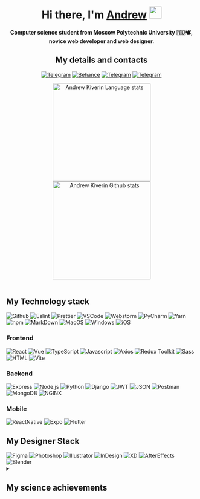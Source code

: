 <h1 align="center">Hi there, I'm <a href="https://kiver.net/" target="_blank">Andrew</a> 
<img src="https://github.com/blackcater/blackcater/raw/main/images/Hi.gif" height="32"/></h1>
<h4 align="center">Computer science student from Moscow Polytechnic University 🇷🇺🕊️,<br>novice web developer and web designer.</h3>
<div>
	<div>
		<h2 align="center">My details and contacts</h2>
		<div align="center">
			<a href="https://kiver.net/" target="_blank"><img src="https://ziadoua.github.io/m3-Markdown-Badges/badges/MyPortfolio/myportfolio1.svg" alt="Telegram"/></a>
			<a href="https://www.behance.net/kiverin03fb9c" target="_blank"><img src="https://ziadoua.github.io/m3-Markdown-Badges/badges/Behance/behance1.svg" alt="Behance" /></a>
			<a href="https://t.me/andkiv" target="_blank"><img src="https://ziadoua.github.io/m3-Markdown-Badges/badges/Telegram/telegram1.svg" alt="Telegram"/></a>
			<a href="mailto:kiverin03@yandex.ru"><img src="https://ziadoua.github.io/m3-Markdown-Badges/badges/Mail/mail1.svg" alt="Telegram"/></a>
		</div>
		<p align="center">
		</p>
		<div align="center"> 
			<img height=259 src="https://github-readme-stats.vercel.app/api/top-langs/?username=akiverin&layout=compact&langs_count=12&hide_border=true&role=owner,collaborator&show_icons=true&hide=contribs,prs&cache_seconds=86400&theme=transparent" alt="Andrew Kiverin Language stats" />
			<img height=259 src="https://github-readme-stats.vercel.app/api?username=akiverin&show_icons=true&line_height=28&hide_border=true&card_width=347&include_all_commits=true&role=owner,collaborator&show=reviews,discussions_answered&rank_icon=percentile&exclude_repo=github-readme-stats&show_icons=true&cache_seconds=86400&theme=transparent" alt="Andrew Kiverin Github stats" />
		</div>
		<br />
	</div>
	<div>
		<h2>My Technology stack</h2>
		<img alt="Github" src="https://ziadoua.github.io/m3-Markdown-Badges/badges/Github/github3.svg" />
		<img alt="Eslint" src="https://ziadoua.github.io/m3-Markdown-Badges/badges/ESLint/eslint3.svg" />
		<img alt="Prettier" src="https://ziadoua.github.io/m3-Markdown-Badges/badges/Prettier/prettier2.svg" />
		<img alt="VSCode" src="https://ziadoua.github.io/m3-Markdown-Badges/badges/VisualStudioCode/visualstudiocode3.svg">
		<img alt="Webstorm" src="https://ziadoua.github.io/m3-Markdown-Badges/badges/Webstorm/webstorm3.svg">
		<img alt="PyCharm" src="https://ziadoua.github.io/m3-Markdown-Badges/badges/PyCharm/pycharm3.svg">
		<img alt="Yarn" src="https://ziadoua.github.io/m3-Markdown-Badges/badges/Yarn/yarn3.svg">
		<img alt="npm" src="https://ziadoua.github.io/m3-Markdown-Badges/badges/npm/npm2.svg" />
	 	<img alt="MarkDown" src="https://ziadoua.github.io/m3-Markdown-Badges/badges/Markdown/markdown3.svg">
		<img alt="MacOS" src="https://ziadoua.github.io/m3-Markdown-Badges/badges/macOS/macos2.svg" />
		<img alt="Windows" src="https://ziadoua.github.io/m3-Markdown-Badges/badges/Windows/windows2.svg" />
		<img alt="iOS" src="https://ziadoua.github.io/m3-Markdown-Badges/badges/iOS/ios2.svg" />
		<h3>Frontend</h3>
		<img alt="React" src="https://ziadoua.github.io/m3-Markdown-Badges/badges/React/react3.svg" />
		<img alt="Vue" src="https://ziadoua.github.io/m3-Markdown-Badges/badges/Vue/vue3.svg" />
		<img alt="TypeScript" src="https://ziadoua.github.io/m3-Markdown-Badges/badges/TypeScript/typescript3.svg" />
		<img alt="Javascript" src="https://ziadoua.github.io/m3-Markdown-Badges/badges/Javascript/javascript3.svg">
		<img alt="Axios" src="https://ziadoua.github.io/m3-Markdown-Badges/badges/Axios/axios2.svg">
		<img alt="Redux Toolkit" src="https://ziadoua.github.io/m3-Markdown-Badges/badges/Redux/redux3.svg" />
		<img alt="Sass" src="https://ziadoua.github.io/m3-Markdown-Badges/badges/Sass/sass3.svg">
		<img alt="HTML" src="https://ziadoua.github.io/m3-Markdown-Badges/badges/HTML/html3.svg">
		<img alt="Vite" src="https://ziadoua.github.io/m3-Markdown-Badges/badges/ViteJS/vitejs3.svg" />
		<h3>Backend</h3>
		<img alt="Express" src="https://ziadoua.github.io/m3-Markdown-Badges/badges/Express/express3.svg" />
		<img alt="Node.js" src="https://ziadoua.github.io/m3-Markdown-Badges/badges/NodeJS/nodejs3.svg" />
		<img alt="Python" src="https://ziadoua.github.io/m3-Markdown-Badges/badges/Python/python3.svg">
		<img alt="Django" src="https://ziadoua.github.io/m3-Markdown-Badges/badges/Django/django3.svg">
		<img alt="JWT" src="https://ziadoua.github.io/m3-Markdown-Badges/badges/JWT/jwt3.svg" />
		<img alt="JSON" src="https://ziadoua.github.io/m3-Markdown-Badges/badges/JSON/json3.svg" />
		<img alt="Postman" src="https://ziadoua.github.io/m3-Markdown-Badges/badges/Postman/postman3.svg" />
		<img alt="MongoDB" src="https://ziadoua.github.io/m3-Markdown-Badges/badges/MongoDB/mongodb3.svg">
		<img alt="NGINX" src="https://ziadoua.github.io/m3-Markdown-Badges/badges/NGINX/nginx2.svg" />
		<h3>Mobile</h3>
		<img alt="ReactNative" src="https://ziadoua.github.io/m3-Markdown-Badges/badges/ReactNative/reactnative3.svg" />
		<img alt="Expo" src="https://ziadoua.github.io/m3-Markdown-Badges/badges/Expo/expo3.svg" />
		<img alt="Flutter" src="https://ziadoua.github.io/m3-Markdown-Badges/badges/Flutter/flutter3.svg" />
		<br />
	  <h2>My Designer Stack</h2>
		<img alt="Figma" src="https://ziadoua.github.io/m3-Markdown-Badges/badges/Figma/figma3.svg" />
		<img alt="Photoshop" src="https://ziadoua.github.io/m3-Markdown-Badges/badges/Photoshop/photoshop3.svg" />
		<img alt="Illustrator" src="https://ziadoua.github.io/m3-Markdown-Badges/badges/Illustrator/illustrator3.svg" />
		<img alt="InDesign" src="https://ziadoua.github.io/m3-Markdown-Badges/badges/InDesign/indesign3.svg" />
		<img alt="XD" src="https://ziadoua.github.io/m3-Markdown-Badges/badges/XD/xd3.svg" />
		<img alt="AfterEffects" src="https://ziadoua.github.io/m3-Markdown-Badges/badges/AfterEffects/aftereffects3.svg" />
		<img alt="Blender" src="https://ziadoua.github.io/m3-Markdown-Badges/badges/Blender/blender3.svg" />
	</div>
	<div>
		<details>
		<summary><h2>My science achievements</h2></br></summary>
		<table>
			<tr>
				<td width="50%" valign="top">
					<ul>
						<li><small>🏅 Participation in the international scientific and practical conference "New trends in the development of modern Russia" and publication of a scientific and practical article in the collection of the Russian State Social University;</small></li>
						<li><small>🥇 Victory in the 5th International competition for the best scientific work for graduate students, students and schoolchildren of Moscow State University;</small></li>
						<li><small>🥇 1st place in the International competition of scientific and practical works and projects within the framework of the international conference "Digital Transformation of Society: trends and prospects" of Moscow Polytechnic University;</small></li>
						<li><small>🥉 3rd degree in the International Competition of scientific and practical works and projects within the framework of the 4th International Scientific Forum of Faculty and Young Scientists "Digital technologies: science, education, innovation";</small></li>
						<li><small>🥇 1st place in the III International competition of scientific and practical works "IT projects "Digital transformation"";</small></li>
						<li><small>🏆 Grand Prix in the XVII annual International Scientific and practical session "Science Week of Youth of the North-Eastern Administrative District of Moscow";</small></li>
						<li><small>🥇 1st degree in the XIII International Scientific and Practical Conference of doctoral students, undergraduates and students "Youth, science, education: current issues, achievements and innovations", dedicated to the 155th anniversary of the birth of Kazakh educator and public figure Akhmet Baitursynov;</small></li>
					</ul>
				</td>
				<td width="50%" valign="top">
					<ul>
						<li><small>🥇 1st place in the XIII International Conference of Faculty and Young Scientists "Information Technologies, Systems and Cybersecurity issues";</small></li>
						<li><small>🥇 1st place in the All-Russian conference of faculty and Young Scientists "Digital World: Global challenges and trends";</small></li>
						<li><small>🥉 3rd place in the III All-Russian Legal Case Championship "Expert+";</small></li>
						<li><small>🥇 1st degree in the V International Scientific-Practical Conference "Forum of young researchers" & publication in the collection of conference articles;</small></li>
						<li><small>🥉 3rd place in the VII International Scientific Forum for Faculty and Young Scientists "Digital technoligies: science, education, innovation";</small></li>
						<li><small>🥉 3rd degree in the All-Russian Science Festival "Science 0+" Moscow. Thematic platform "Sustainable Development Goals";</small></li>
						<li><small>📃 Scientific article in the Conference "Youth and knowledge - guarantee of success - 2024" Kursk Regional Public Organization of the All-Russian Public Organization "Free Economic Society of Russia"</small> Russian Science Citation Index (RSCI);</li>
						<li><small>📃 Publication of an article in the Proceedings of the XXXIII International Scientific-Practical Conference "Prevention. Saving. Assistance"</small> Russian Science Citation Index (RSCI).</li>
					</ul>
				</td>
			</tr>
		</table>
		</details>
	</div>
</div>
